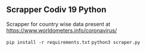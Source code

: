 ## Scrapper Codiv 19 Python
Scrapper for country wise data present at https://www.worldometers.info/coronavirus/


`pip install -r requirements.txt`
`python3 scraper.py`